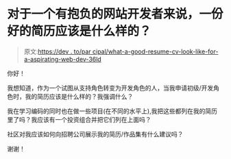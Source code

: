 # 对于一个有抱负的网站开发者来说，一份好的简历应该是什么样的？

> 原文:[https://dev . to/par cipal/what-a-good-resume-cv-look-like-for-a-aspirating-web-dev-36ld](https://dev.to/parcifal/what-does-a-good-resume-cv-look-like-for-an-aspiring-web-dev-36ld)

你好！

我想知道，作为一个试图从支持角色转变为开发角色的人，当我申请初级/开发角色时，我的简历应该是什么样的？我强调什么？

我在学习编码的同时也在做一些项目(在不同的水平上),我把这些都列在我的简历里了吗？我应该有一个投资组合并把它们列在上面吗？

社区对我应该如何向招聘公司展示我的简历/作品集有什么建议吗？

谢谢！